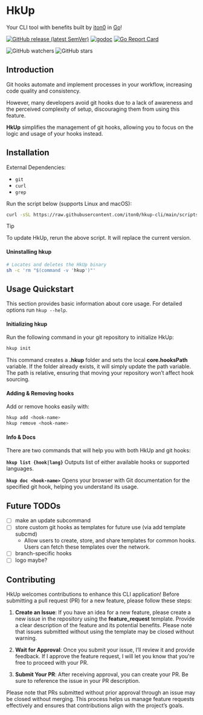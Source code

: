 # HkUp
Your CLI tool with benefits built by [iton0](https://github.com/iton0) in [Go](https://go.dev/)!

[![GitHub release (latest SemVer)](https://img.shields.io/github/v/release/iton0/hkup-cli)](https://github.com/iton0/hkup-cli/releases/latest)
[![godoc](https://godoc.org/github.com/iton0/hkup-cli?status.svg)](http://godoc.org/github.com/iton0/hkup-cli)
[![Go Report Card](https://goreportcard.com/badge/github.com/iton0/hkup-cli)](https://goreportcard.com/report/github.com/iton0/hkup-cli)

![GitHub watchers](https://img.shields.io/github/watchers/iton0/hkup-cli?style=social)
![GitHub stars](https://img.shields.io/github/stars/iton0/hkup-cli?style=social)

## Introduction
Git hooks automate and implement processes in your workflow, increasing code quality and consistency.

However, many developers avoid git hooks due to a lack of awareness and the perceived complexity of setup, discouraging them from using this feature.

**HkUp** simplifies the management of git hooks, allowing you to focus on the logic and usage of your hooks instead.

## Installation
External Dependencies:
- `git`
- `curl`
- `grep`

Run the script below (supports Linux and macOS):

```sh
curl -sSL https://raw.githubusercontent.com/iton0/hkup-cli/main/scripts/install | sh
```
> [!Tip]
> To update HkUp, rerun the above script.
> It will replace the current version.

#### Uninstalling hkup

```sh
# Locates and deletes the HkUp binary
sh -c 'rm "$(command -v 'hkup')"'
```

</details>

## Usage Quickstart
This section provides basic information about core usage. For detailed options run `hkup --help`.

#### Initializing hkup
Run the following command in your git repository to initialize HkUp:
```sh
hkup init
```

This command creates a **.hkup** folder and sets the local **core.hooksPath** variable. If the folder already exists, it will simply update the path variable. The path is relative, ensuring that moving your repository won’t affect hook sourcing.

#### Adding & Removing hooks
Add or remove hooks easily with:
```sh
hkup add <hook-name>
hkup remove <hook-name>
```

#### Info & Docs
There are two commands that will help you with both HkUp and git hooks:

**`hkup list {hook|lang}`**
Outputs list of either available hooks or supported languages.

**`hkup doc <hook-name>`**
Opens your browser with Git documentation for the specified git hook, helping you understand its usage.

## Future TODOs
- [ ] make an update subcommand
- [ ] store custom git hooks as templates for future use (via add template subcmd)
    - Allow users to create, store, and share templates for common hooks. Users can fetch these templates over the network.
- [ ] branch-specific hooks
- [ ] logo maybe?

## Contributing
HkUp welcomes contributions to enhance this CLI application! Before submitting a pull request (PR) for a new feature, please follow these steps:

1. **Create an Issue**:
    If you have an idea for a new feature, please create a new issue in the repository using the **feature_request** template. Provide a clear description of the feature and its potential benefits. Please note that issues submitted without using the template may be closed without warning.

2. **Wait for Approval**:
    Once you submit your issue, I’ll review it and provide feedback. If I approve the feature request, I will let you know that you're free to proceed with your PR.

3. **Submit Your PR**:
    After receiving approval, you can create your PR. Be sure to reference the issue in your PR description.

Please note that PRs submitted without prior approval through an issue may be closed without merging. This process helps us manage feature requests effectively and ensures that contributions align with the project’s goals.
